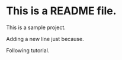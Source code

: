 # This is a README file.

This is a sample project.

Adding a new line just because. 

Following tutorial.
